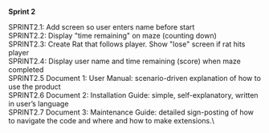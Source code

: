 **Sprint 2**

SPRINT2.1: Add screen so user enters name before start\
SPRINT2.2: Display "time remaining" on maze (counting down)\
SPRINT2.3: Create Rat that follows player. Show "lose" screen if rat hits player\
SPRINT2.4: Display user name and time remaining (score) when maze completed\
SPRINT2.5 Document 1: User Manual: scenario-driven explanation of how to use the product\
SPRINT2.6 Document 2: Installation Guide: simple, self-explanatory, written in user’s language\
SPRINT2.7 Document 3: Maintenance Guide: detailed sign-posting of how to navigate the code and where and how to make extensions.\